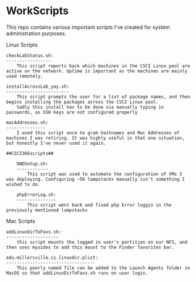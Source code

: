 # WorkScripts
This repo contains various important scripts I've created for system administration purposes.

Linux Scripts

	checkLabStatus.sh:
	-----------------
		This script reports back which machines in the CSCI Linux pool are active on the network. Uptime is important as the machines are mainly used remotely.

	installAcrossLab_yay.sh:
	------------------------
		This script prompts the user for a list of package names, and then begins installing the packages across the CSCI Linux pool.
		Sadly this install has to be done via manually typing in passwords, as SSH keys are not configured properly

	macAddresses.sh:
	---------------
		I used this script once to grab hostnames and Mac Addresses of machines I was retiring. It was highly useful in that one situation, but honestly I've never used it again.

	##CSCI366scripts##

		DWDSetup.sh:
		------------
			This script was used to automate the configuration of VMs I was deploying. Configuring ~56 lampstacks manually isn't something I wished to do.

		phpErrorLog.sh:
		---------------
			This script went back and fixed php Error loggin in the previously mentioned lampstacks

Mac Scripts
	
	addLinuxDirToFavs.sh:
	--------------------
		this script mounts the logged in user's partition on our NFS, and then uses mysides to add this mount to the Finder favorites bar.

	edu.millersville.cs.linuxdir.plist:
	----------------------------------
		This poorly named file can be added to the Launch Agents folder in MacOS so that addLinuxDirToFavs.sh runs on user login.
